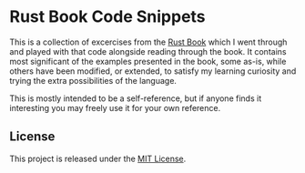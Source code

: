 # Rust Book Code Snippets

This is a collection of excercises from the [Rust Book](https://doc.rust-lang.org/book/)
which I went through and played with that code alongside reading through the book. It
contains most significant of the examples presented in the book, some as-is, while others
have been modified, or extended, to satisfy my learning curiosity and trying the extra
possibilities of the language.

This is mostly intended to be a self-reference, but if anyone finds it interesting you
may freely use it for your own reference.


## License

This project is released under the [MIT License](LICENSE).
